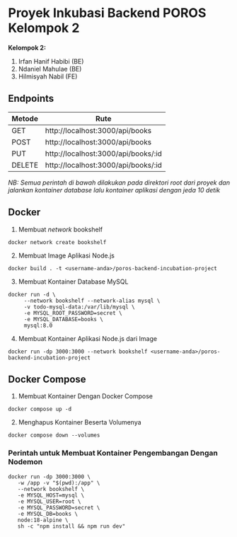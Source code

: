 # Proyek Inkubasi Backend POROS Kelompok 2

**Kelompok 2:**
1. Irfan Hanif Habibi (BE)
2. Ndaniel Mahulae (BE)
3. Hilmisyah Nabil (FE)

## Endpoints
Metode | Rute
--- | ---
GET | http://localhost:3000/api/books
POST | http://localhost:3000/api/books
PUT | http://localhost:3000/api/books/:id
DELETE | http://localhost:3000/api/books/:id

*NB: Semua perintah di bawah dilakukan pada direktori root dari proyek dan jalankan kontainer database lalu kontainer aplikasi dengan jeda 10 detik*

## Docker
1. Membuat *network* bookshelf
```
docker network create bookshelf
```

2. Membuat Image Aplikasi Node.js
```
docker build . -t <username-anda>/poros-backend-incubation-project
```

3. Membuat Kontainer Database MySQL
```
docker run -d \
     --network bookshelf --network-alias mysql \
     -v todo-mysql-data:/var/lib/mysql \
     -e MYSQL_ROOT_PASSWORD=secret \
     -e MYSQL_DATABASE=books \
     mysql:8.0
```

4. Membuat Kontainer Aplikasi Node.js dari Image
``` 
docker run -dp 3000:3000 --network bookshelf <username-anda>/poros-backend-incubation-project
```

## Docker Compose

1. Membuat Kontainer Dengan Docker Compose
``` 
docker compose up -d
```

2. Menghapus Kontainer Beserta Volumenya
``` 
docker compose down --volumes
```


### Perintah untuk Membuat Kontainer Pengembangan Dengan Nodemon
```
docker run -dp 3000:3000 \
   -w /app -v "$(pwd):/app" \
   --network bookshelf \
   -e MYSQL_HOST=mysql \
   -e MYSQL_USER=root \
   -e MYSQL_PASSWORD=secret \
   -e MYSQL_DB=books \
   node:18-alpine \
   sh -c "npm install && npm run dev"
```
